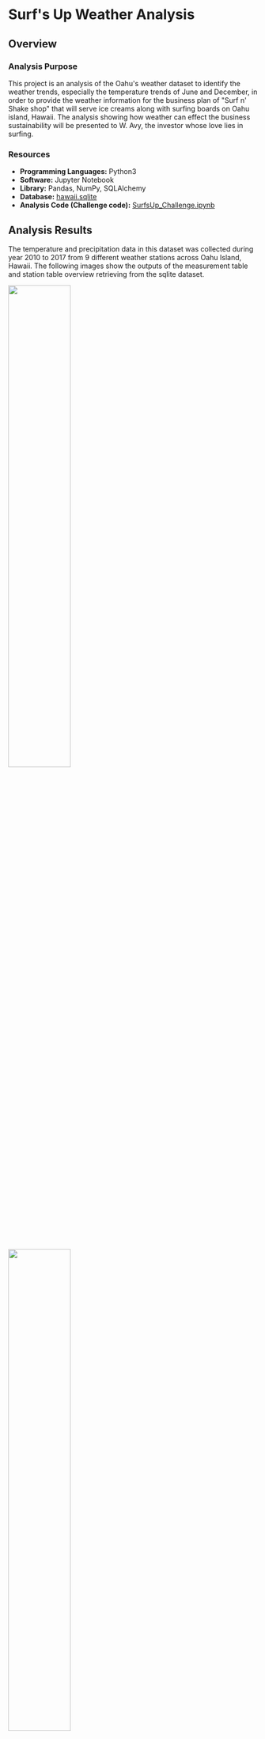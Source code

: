 # Surf's Up Weather Analysis
## Overview
### Analysis Purpose
This project is an analysis of the Oahu's weather dataset to identify the weather trends, especially the temperature trends of June and December, in order to provide the weather information for the business plan of "Surf n' Shake shop" that will serve ice creams along with surfing boards on Oahu island, Hawaii. The analysis showing how weather can effect the business sustainability will be presented to W. Avy, the investor whose love lies in surfing.

### Resources
+ **Programming Languages:** Python3
+ **Software:** Jupyter Notebook
+ **Library:** Pandas, NumPy, SQLAlchemy
+ **Database:** [hawaii.sqlite](https://github.com/asama-w/surfs_up/blob/main/hawaii.sqlite)
+ **Analysis Code (Challenge code):** [SurfsUp_Challenge.ipynb](https://github.com/asama-w/surfs_up/blob/main/SurfsUp_Challenge.ipynb)


## Analysis Results
The temperature and precipitation data in this dataset was collected during year 2010 to 2017 from 9 different weather stations across Oahu Island, Hawaii. The following images show the outputs of the measurement table and station table overview retrieving from the sqlite dataset.


<img src= to-be-put-link width="50%" height="50%">
<img src= to-be-put-link width="50%" height="50%">

This analysis focuses on the temperature in June and December to have the year-round overview of the temperature trends.

### 1. June Temperature

<img src= to-be-put-link width="50%" height="50%">


### 2. December Temperature

<img src= to-be-put-link width="50%" height="50%">


## Analysis Summary
+ Results Summary
+ Two additional queries to gather more data for June and December:
